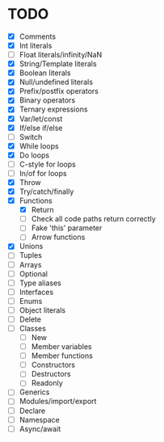 # TODO

 - [x] Comments
 - [x] Int literals
 - [ ] Float literals/infinity/NaN
 - [x] String/Template literals
 - [x] Boolean literals
 - [x] Null/undefined literals
 - [x] Prefix/postfix operators
 - [x] Binary operators
 - [x] Ternary expressions
 - [x] Var/let/const
 - [x] If/else if/else
 - [ ] Switch
 - [x] While loops
 - [x] Do loops
 - [ ] C-style for loops
 - [ ] In/of for loops
 - [x] Throw
 - [x] Try/catch/finally
 - [x] Functions
   - [x] Return
   - [ ] Check all code paths return correctly
   - [ ] Fake 'this' parameter
   - [ ] Arrow functions
 - [x] Unions
 - [ ] Tuples
 - [ ] Arrays
 - [ ] Optional
 - [ ] Type aliases
 - [ ] Interfaces
 - [ ] Enums
 - [ ] Object literals
 - [ ] Delete
 - [ ] Classes
   -  [ ] New
   -  [ ] Member variables
   -  [ ] Member functions
   -  [ ] Constructors
   -  [ ] Destructors
   -  [ ] Readonly
 - [ ] Generics
 - [ ] Modules/import/export
 - [ ] Declare
 - [ ] Namespace
 - [ ] Async/await

